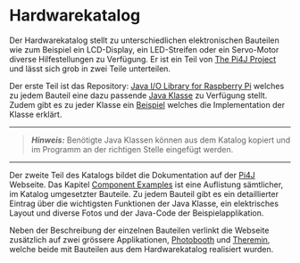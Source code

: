 # Hardwarekatalog

Der Hardwarekatalog stellt zu unterschiedlichen elektronischen Bauteilen wie zum 
Beispiel ein LCD-Display, ein LED-Streifen oder ein Servo-Motor diverse Hilfestellungen
zu Verfügung. Er ist ein Teil von [The Pi4J Project](https://github.com/Pi4J) und lässt sich grob in zwei Teile
unterteilen.

Der erste Teil ist das Repository: [Java I/O Library for Raspberry Pi](https://github.com/Pi4J/pi4j-example-components) 
welches zu jedem Bauteil eine dazu passende [Java Klasse](https://github.com/Pi4J/pi4j-example-components/tree/main/src/main/java/com/pi4j/catalog/components) zu Verfügung stellt. 
Zudem gibt es zu jeder Klasse ein [Beispiel](https://github.com/Pi4J/pi4j-example-components/tree/main/src/main/java/com/pi4j/catalog/applications) welches die Implementation der 
 Klasse erklärt.

---
> **_Hinweis:_** Benötigte Java Klassen können aus dem Katalog kopiert und im Programm 
> an der richtigen Stelle eingefügt werden.
---


Der zweite Teil des Katalogs bildet die Dokumentation auf der 
[Pi4J](https://pi4j.com/) Webseite. Das Kapitel [Component Examples](https://pi4j.com/examples/components/) ist eine Auflistung sämtlicher, im 
Katalog umgesetzter Bauteile. Zu jedem Bauteil gibt es ein detaillierter Eintrag über
die wichtigsten Funktionen der Java Klasse, ein elektrisches Layout und diverse Fotos und der 
Java-Code der Beispielapplikation.

Neben der Beschreibung der einzelnen Bauteilen verlinkt die Webseite zusätzlich
auf zwei grössere Applikationen, [Photobooth](https://github.com/DieterHolz/PhotoBooth) und 
[Theremin](https://github.com/DieterHolz/RaspPiTheremin), welche beide 
mit Bauteilen aus dem Hardwarekatalog realisiert wurden.
